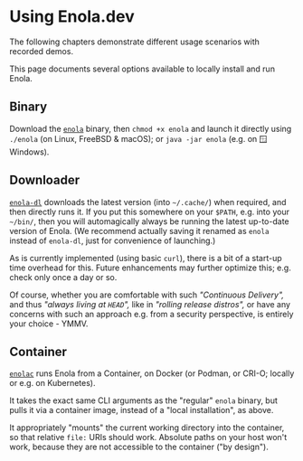 <!--
    SPDX-License-Identifier: Apache-2.0

    Copyright 2023 The Enola <https://enola.dev> Authors

    Licensed under the Apache License, Version 2.0 (the "License");
    you may not use this file except in compliance with the License.
    You may obtain a copy of the License at

        https://www.apache.org/licenses/LICENSE-2.0

    Unless required by applicable law or agreed to in writing, software
    distributed under the License is distributed on an "AS IS" BASIS,
    WITHOUT WARRANTIES OR CONDITIONS OF ANY KIND, either express or implied.
    See the License for the specific language governing permissions and
    limitations under the License.
-->

# Using Enola.dev

The following chapters demonstrate different usage scenarios with recorded demos.

This page documents several options available to locally install and run Enola.

## Binary

Download the [`enola`](../download/latest/enola) binary, then `chmod +x enola`
and launch it directly using `./enola` (on Linux, FreeBSD & macOS); or
`java -jar enola` (e.g. on 🪟 Windows).

## Downloader

[`enola-dl`](../download/latest/enola-dl) downloads the latest version (into
`~/.cache/`) when required, and then directly runs it. If you put this somewhere on
your `$PATH`, e.g. into your `~/bin/`, then you will automagically always be running
the latest up-to-date version of Enola. (We recommend actually saving it renamed as
`enola` instead of `enola-dl`, just for convenience of launching.)

As is currently implemented (using basic `curl`), there is a bit of a start-up time
overhead for this. Future enhancements may further optimize this; e.g. check only
once a day or so.

Of course, whether you are comfortable with such _"Continuous Delivery",_ and thus
_"always living at `HEAD`",_ like in _"rolling release distros",_ or have any concerns
with such an approach e.g. from a security perspective, is entirely your choice - YMMV.

## Container

[`enolac`](../download/latest/enolac) runs Enola from a Container, on Docker (or Podman,
or CRI-O; locally or e.g. on Kubernetes).

It takes the exact same CLI arguments as the "regular" `enola` binary, but pulls it
via a container image, instead of a "local installation", as above.

It appropriately "mounts" the current working directory into the container, so that
relative `file:` URIs should work. Absolute paths on your host won't work, because they
are not accessible to the container ("by design").
